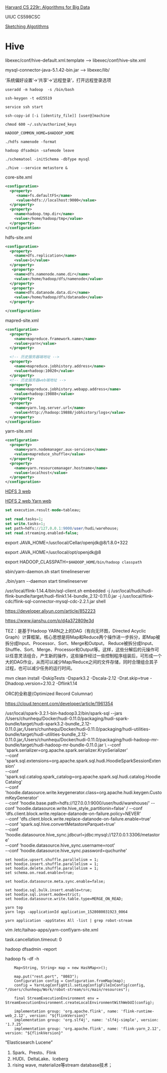 [Harvard CS 229r: Algorithms for Big Data](http://people.seas.harvard.edu/~minilek/cs229r/)

UIUC CS598CSC


[Sketching Algotithms](https://www.sketchingbigdata.org)

# Hive


libexec/conf/hive-default.xml.template --> libexec/conf/hive-site.xml

mysql-connector-java-5.1.42-bin.jar --> libexec/lib/


‘系统偏好设置’->‘共享’->‘远程登录’，打开远程登录选项

```shell
useradd -m hadoop  -s /bin/bash

ssh-keygen -t ed25519 

service ssh start

ssh-copy-id [-i [identity_file]] [user@]machine

chmod 600 ~/.ssh/authorized_keys

HADOOP_COMMON_HOME=$HADOOP_HOME

./hdfs namenode -format

hadoop dfsadmin -safemode leave

./schematool -initSchema -dbType mysql

./hive --service metastore &

```

core-site.xml
```xml
<configuration>     
  <property>
     <name>fs.defaultFS</name>
     <value>hdfs://localhost:9000</value>
  </property>
  <property> 
    <name>hadoop.tmp.dir</name>
    <value>/home/hadoop/tmp</value>
  </property> 
</configuration>
```

hdfs-site.xml
```xml
<configuration> 
  <property>
    <name>dfs.replication</name>
    <value>1</value>
  </property> 
   <property>
    <name>dfs.namenode.name.dir</name>
    <value>/home/hadoop/dfs/namenode</value>
  </property> 
   <property>
    <name>dfs.datanode.data.dir</name>
    <value>/home/hadoop/dfs/datanade</value>
  </property> 

</configuration> 
```


mapred-site.xml
```xml
<configuration>
  <property>
    <name>mapreduce.framework.name</name>
    <value>yarn</value>
  </property>

  <!-- 历史服务器端地址 -->
  <property>
    <name>mapreduce.jobhistory.address</name>
    <value>hadoop:10020</value>
  </property>
  <!-- 历史服务器web端地址 -->
  <property>
    <name>mapreduce.jobhistory.webapp.address</name>
    <value>hadoop:19888</value>
  </property>
  <property>
    <name>yarn.log.server.url</name>
    <value>http://hadoop:19888/jobhistory/logs</value>
  </property>
</configuration> 
```

yarn-site.xml
```xml
<configuration>
  <property>
    <name>yarn.nodemanager.aux-services</name>
    <value>mapreduce_shuffle</value> 
  </property>
  <property>
    <name>yarn.resourcemanager.hostname</name>
    <value>localhost</value>
  </property>
</configuration>
```


[HDFS 3 web](http://localhost:9870/)

[HDFS 2 web ](http://127.0.0.1:50070/dfshealth.html#tab-overview)
[Yarn web](http://localhost:8088/)

```sql
set execution.result-mode=tableau;

set read.tasks=1;
set write.tasks=1;
set path=hdfs://127.0.0.1:9000/user/hudi/warehouse;
set read.streaming.enabled=false;
```

export JAVA_HOME=/usr/local/Cellar/openjdk@8/1.8.0+322


export JAVA_HOME=/usr/local/opt/openjdk@8

export HADOOP_CLASSPATH=`$HADOOP_HOME/bin/hadoop classpath`

sbin/yarn-daemon.sh start timelineserver

./bin/yarn --daemon start timelineserver

/usr/local/flink-1.14.4/bin/sql-client.sh embedded -j /usr/local/hudi/hudi-flink-bundle/target/hudi-flink1.14-bundle_2.12-0.11.0.jar -j /usr/local/flink-cdc/flink-sql-connector-mysql-cdc-2.2.1.jar shell


https://developer.aliyun.com/article/852223

https://www.jianshu.com/p/d4a372809e3d

TEZ：是基于Hadoop YARN之上的DAG（有向无环图，Directed Acyclic Graph）计算框架。核心思想是将Map和Reduce两个操作进一步拆分，即Map被拆分成Input、Processor、Sort、Merge和Output， Reduce被拆分成Input、Shuffle、Sort、Merge、Processor和Output等。这样，这些分解后的元操作可以任意灵活组合，产生新的操作，这些操作经过一些控制程序组装后，可形成一个大的DAG作业，从而可以减少Map/Reduce之间的文件存储，同时合理组合其子过程，也可以减少任务的运行时间。


 mvn clean install -DskipTests -Dspark3.2 -Dscala-2.12  -Drat.skip=true -Dhadoop.version=2.10.2 -Dflink1.14 


ORC的全称是(Optimized Record Columnar)

https://cloud.tencent.com/developer/article/1961354


/usr/local/spark-3.2.1-bin-hadoop3.2/bin/spark-sql --jars /Users/chunhequ/Docker/hudi-0.11.0/packaging/hudi-spark-bundle/target/hudi-spark3.2-bundle_2.12-0.11.0.jar,/Users/chunhequ/Docker/hudi-0.11.0/packaging/hudi-utilities-bundle/target/hudi-utilities-bundle_2.12-0.11.0.jar,/Users/chunhequ/Docker/hudi-0.11.0/packaging/hudi-hadoop-mr-bundle/target/hudi-hadoop-mr-bundle-0.11.0.jar \ 
--conf 'spark.serializer=org.apache.spark.serializer.KryoSerializer' \
--conf 'spark.sql.extensions=org.apache.spark.sql.hudi.HoodieSparkSessionExtension' \
--conf 'spark.sql.catalog.spark_catalog=org.apache.spark.sql.hudi.catalog.HoodieCatalog' \
--conf 'hoodie.datasource.write.keygenerator.class=org.apache.hudi.keygen.CustomKeyGenerator' \
--conf 'hoodie.base.path=hdfs://127.0.0.1:9000/user/hudi/warehouse/'
--conf 'hoodie.datasource.write.hive_style_partitionin=false' /
--conf 'dfs.client.block.write.replace-datanode-on-failure.policy=NEVER' \
--conf 'dfs.client.block.write.replace-datanode-on-failure.enable=true' \
--conf 'spark.sql.hive.convertMetastoreParquet=true' \
--conf 'hoodie.datasource.hive_sync.jdbcurl=jdbc:mysql://127.0.0.1:3306/metastore' \
--conf 'hoodie.datasource.hive_sync.username=root' \
--conf 'hoodie.datasource.hive_sync.password=quchunhe' 


```
set hoodie.upsert.shuffle.parallelism = 1;
set hoodie.insert.shuffle.parallelism = 1;
set hoodie.delete.shuffle.parallelism = 1;
set schema.on.read.enable=true;

set hoodie.datasource.meta.sync.enable=false;

set hoodie.sql.bulk.insert.enable=true;
set hoodie.sql.insert.mode=strict;
set hoodie.datasource.write.table.type=MERGE_ON_READ;
```



```
yarn top
yarn logs -applicationId application_1528080031923_0064

yarn application -appStates All -list | grep robot-stream

```

vim /etc/taihao-apps/yarn-conf/yarn-site.xml


task.cancellation.timeout: 0

hadoop dfsadmin -report

hadoop fs -df -h



```
    Map<String, String> map = new HashMap<>();

    map.put("rest.port", "8083");
    Configuration config = Configuration.fromMap(map);
    config = YarnLogConfigUtil.setLogConfigFileInConfig(config, "/Users/chunhequ/Work/robot-stream/src/main/resources");

    final StreamExecutionEnvironment env = StreamExecutionEnvironment.createLocalEnvironmentWithWebUI(config);

```

```
    implementation group: 'org.apache.flink', name: 'flink-runtime-web_2.12', version: "${flinkVersion}"
    implementation group: 'org.slf4j', name: 'slf4j-simple', version: '1.7.25'
    implementation group: 'org.apache.flink', name: 'flink-yarn_2.12', version: "${flinkVersion}"
```



“Elasticsearch Lucene”


1. Spark、Presto、Flink 
2. HUDI、DeltaLake、Iceberg
3. rising wave, materialize等stream database技术；